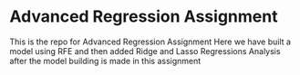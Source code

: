 # Advanced Regression Assignment

This is the repo for Advanced Regression Assignment
Here we have built a model using RFE and then added Ridge and Lasso Regressions
Analysis after the model building is made in this assignment

